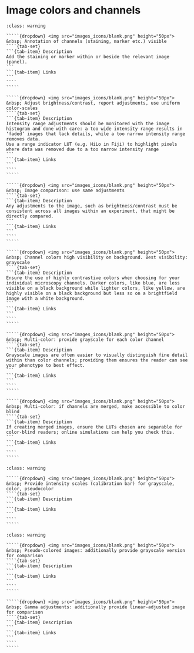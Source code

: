# Image colors and channels


``````{admonition} Minimal 
:class: warning

`````{dropdown} <img src="images_icons/blank.png" height="50px"> &nbsp; Annotation of channels (staining, marker etc.) visible
````{tab-set}
```{tab-item} Description
Add the staining or marker within or beside the relevant image (panel). 
```
```{tab-item} Links
```
````
````` 

`````{dropdown} <img src="images_icons/blank.png" height="50px"> &nbsp; Adjust brightness/contrast, report adjustments, use uniform color-scales
````{tab-set}
```{tab-item} Description
Intensity range adjustments should be monitored with the image histogram and done with care: a too wide intensity range results in ‘faded’ images that lack details, while a too narrow intensity range removes data.
Use a range indicator LUT (e.g. HiLo in Fiji) to highlight pixels where data was removed due to a too narrow intensity range
```
```{tab-item} Links
```
````
`````  

`````{dropdown} <img src="images_icons/blank.png" height="50px"> &nbsp; Image comparison: use same adjustments
````{tab-set}
```{tab-item} Description
Any adjustments to the image, such as brightness/contrast must be consistent across all images within an experiment, that might be directly compared.
```
```{tab-item} Links
```
````
````` 

`````{dropdown} <img src="images_icons/blank.png" height="50px"> &nbsp; Channel colors high visibility on background. Best visibility: grayscale
````{tab-set}
```{tab-item} Description
Ensure the use of highly contrastive colors when choosing for your individual microscopy channels. Darker colors, like blue, are less visible on a black background while lighter colors, like yellow, are highly visible on a black background but less so on a brightfield image with a white background.
```
```{tab-item} Links
```
````
`````  
 
`````{dropdown} <img src="images_icons/blank.png" height="50px"> &nbsp; Multi-color: provide grayscale for each color channel
````{tab-set}
```{tab-item} Description
Grayscale images are often easier to visually distinguish fine detail within than color channels; providing them ensures the reader can see your phenotype to best effect.
```
```{tab-item} Links
```
````
````` 

`````{dropdown} <img src="images_icons/blank.png" height="50px"> &nbsp; Multi-color: if channels are merged, make accessible to color blind
````{tab-set}
```{tab-item} Description
If creating merged images, ensure the LUTs chosen are separable for color-blind readers; online simulations can help you check this.
```
```{tab-item} Links
```
````
`````  

``````

``````{admonition} Recommended
:class: warning

`````{dropdown} <img src="images_icons/blank.png" height="50px"> &nbsp; Provide intensity scales (calibration bar) for grayscale, color, pseudocolor
````{tab-set}
```{tab-item} Description
```
```{tab-item} Links
```
````
````` 

``````

``````{admonition} Ideal
:class: warning

`````{dropdown} <img src="images_icons/blank.png" height="50px"> &nbsp; Pseudo-colored images: additionally provide grayscale version for comparison
````{tab-set}
```{tab-item} Description
```
```{tab-item} Links
```
````
````` 

`````{dropdown} <img src="images_icons/blank.png" height="50px"> &nbsp; Gamma adjustments: additionally provide linear-adjusted image for comparison
````{tab-set}
```{tab-item} Description
```
```{tab-item} Links
```
````
`````  

``````

<!--Notes which will not be shown on the actual page-->